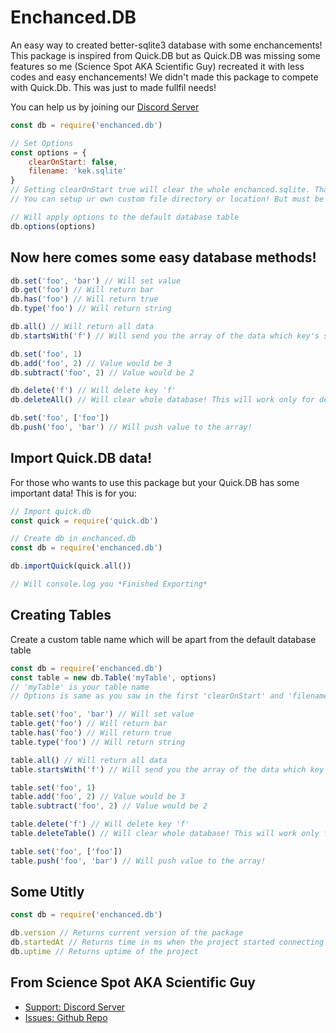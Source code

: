 # Enchanced.DB

An easy way to created better-sqlite3 database with some enchancements! This package is inspired from Quick.DB but as Quick.DB was missing some features so me (Science Spot AKA Scientific Guy) recreated it with less codes and easy enchancements! We didn't made this package to compete with Quick.Db. This was just to made fullfil needs!

You can help us by joining our [Discord Server](https://discord.gg/FrduEZd)

```js
const db = require('enchanced.db')

// Set Options
const options = {
    clearOnStart: false,
    filename: 'kek.sqlite'
}
// Setting clearOnStart true will clear the whole enchanced.sqlite. That would be false by default so if you dont need of that option no need of using options parameter!
// You can setup ur own custom file directory or location! But must be perfect for Sqlite Environment! It would be default to enchanced.sqlite!

// Will apply options to the default database table
db.options(options)
```

## Now here comes some easy database methods!

```js
db.set('foo', 'bar') // Will set value
db.get('foo') // Will return bar
db.has('foo') // Will return true
db.type('foo') // Will return string

db.all() // Will return all data
db.startsWith('f') // Will send you the array of the data which key's starts with f

db.set('foo', 1)
db.add('foo', 2) // Value would be 3
db.subtract('foo', 2) // Value would be 2

db.delete('f') // Will delete key 'f'
db.deleteAll() // Will clear whole database! This will work only for default database table! If you are using custom table make sure that you use db.deleteTable()

db.set('foo', ['foo'])
db.push('foo', 'bar') // Will push value to the array!
```

## Import Quick.DB data!
For those who wants to use this package but your Quick.DB has some important data! This is for you:

```js
// Import quick.db
const quick = require('quick.db')

// Create db in enchanced.db
const db = require('enchanced.db')

db.importQuick(quick.all())

// Will console.log you *Finished Exporting*
```

## Creating Tables
Create a custom table name which will be apart from the default database table

```js
const db = require('enchanced.db')
const table = new db.Table('myTable', options)
// 'myTable' is your table name
// Options is same as you saw in the first 'clearOnStart' and 'filename'

table.set('foo', 'bar') // Will set value
table.get('foo') // Will return bar
table.has('foo') // Will return true
table.type('foo') // Will return string

table.all() // Will return all data
table.startsWith('f') // Will send you the array of the data which key's starts with f

table.set('foo', 1)
table.add('foo', 2) // Value would be 3
table.subtract('foo', 2) // Value would be 2

table.delete('f') // Will delete key 'f'
table.deleteTable() // Will clear whole database! This will work only for custom table!

table.set('foo', ['foo'])
table.push('foo', 'bar') // Will push value to the array!
```

## Some Utitly
```js
const db = require('enchanced.db')

db.version // Returns current version of the package
db.startedAt // Returns time in ms when the project started connecting with database
db.uptime // Returns uptime of the project
```

## From Science Spot AKA Scientific Guy
- [Support: Discord Server](https://discord.gg/FrduEZd)
- [Issues: Github Repo](https://github.com/Scientific-Guy/enchanced.db)
